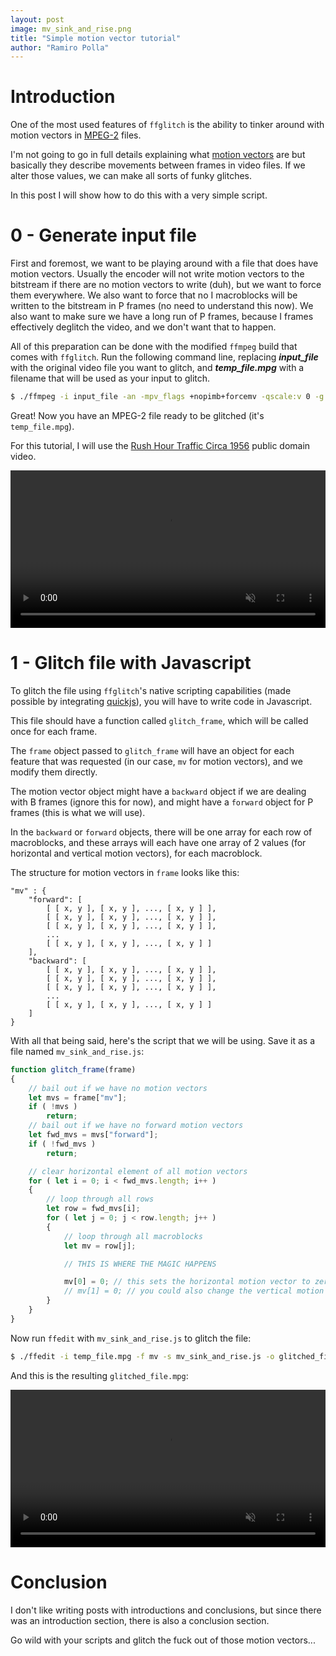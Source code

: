 ```yaml
---
layout: post
image: mv_sink_and_rise.png
title: "Simple motion vector tutorial"
author: "Ramiro Polla"
---
```


Introduction
============

One of the most used features of `ffglitch` is the ability to tinker
around with motion vectors in [MPEG-2](https://en.wikipedia.org/wiki/MPEG-2)
files.

I'm not going to go in full details explaining what [motion vectors](https://en.wikipedia.org/wiki/Motion_vector)
are but basically they describe movements between frames in video files.
If we alter those values, we can make all sorts of funky glitches.

In this post I will show how to do this with a very simple script.

0 - Generate input file
=======================

First and foremost, we want to be playing around with a file that does
have motion vectors. Usually the encoder will not write motion vectors
to the bitstream if there are no motion vectors to write (duh), but we
want to force them everywhere. We also want to force that no I
macroblocks will be written to the bitstream in P frames (no need to
understand this now). We also want to make sure we have a long run of
P frames, because I frames effectively deglitch the video, and we
don't want that to happen.

All of this preparation can be done with the modified `ffmpeg` build
that comes with `ffglitch`. Run the following command line, replacing
***input_file*** with the original video file you want to glitch, and
***temp_file.mpg*** with a filename that will be used as your input to
glitch.

```bash
$ ./ffmpeg -i input_file -an -mpv_flags +nopimb+forcemv -qscale:v 0 -g 1000 -vcodec mpeg2video -f rawvideo -y temp_file.mpg
```

Great! Now you have an MPEG-2 file ready to be glitched (it's `temp_file.mpg`).

For this tutorial, I will use the [Rush Hour Traffic Circa 1956](https://archive.org/details/CEP00109)
public domain video.

<video preload="auto" loop autoplay muted controls width="100%">
  <source src="/assets/images/CEP00109.mp4" type="video/mp4">
</video>

1 - Glitch file with Javascript
===============================

To glitch the file using `ffglitch`'s native scripting capabilities
(made possible by integrating [quickjs](https://bellard.org/quickjs)),
you will have to write code in Javascript.

This file should have a function called `glitch_frame`, which will
be called once for each frame.

The `frame` object passed to `glitch_frame` will have an object
for each feature that was requested (in our case, `mv` for motion vectors),
and we modify them directly.

The motion vector object might have a `backward` object if we are
dealing with B frames (ignore this for now), and might have a
`forward` object for P frames (this is what we will use).

In the `backward` or `forward` objects, there will be one array
for each row of macroblocks, and these arrays will each have
one array of 2 values (for horizontal and vertical motion vectors),
for each macroblock.

The structure for motion vectors in `frame` looks like this:
```
"mv" : {
    "forward": [
        [ [ x, y ], [ x, y ], ..., [ x, y ] ],
        [ [ x, y ], [ x, y ], ..., [ x, y ] ],
        [ [ x, y ], [ x, y ], ..., [ x, y ] ],
        ...
        [ [ x, y ], [ x, y ], ..., [ x, y ] ]
    ],
    "backward": [
        [ [ x, y ], [ x, y ], ..., [ x, y ] ],
        [ [ x, y ], [ x, y ], ..., [ x, y ] ],
        [ [ x, y ], [ x, y ], ..., [ x, y ] ],
        ...
        [ [ x, y ], [ x, y ], ..., [ x, y ] ]
    ]
}
```

With all that being said, here's the script that we will be using.
Save it as a file named `mv_sink_and_rise.js`:

```js
function glitch_frame(frame)
{
    // bail out if we have no motion vectors
    let mvs = frame["mv"];
    if ( !mvs )
        return;
    // bail out if we have no forward motion vectors
    let fwd_mvs = mvs["forward"];
    if ( !fwd_mvs )
        return;

    // clear horizontal element of all motion vectors
    for ( let i = 0; i < fwd_mvs.length; i++ )
    {
        // loop through all rows
        let row = fwd_mvs[i];
        for ( let j = 0; j < row.length; j++ )
        {
            // loop through all macroblocks
            let mv = row[j];

            // THIS IS WHERE THE MAGIC HAPPENS

            mv[0] = 0; // this sets the horizontal motion vector to zero
            // mv[1] = 0; // you could also change the vertical motion vector
        }
    }
}
```

Now run `ffedit` with `mv_sink_and_rise.js` to glitch the file:
```bash
$ ./ffedit -i temp_file.mpg -f mv -s mv_sink_and_rise.js -o glitched_file.mpg
```

And this is the resulting `glitched_file.mpg`:

<video preload="auto" loop autoplay muted controls width="100%">
  <source src="/assets/images/CEP00109_glitched.mp4" type="video/mp4">
</video>

Conclusion
==========

I don't like writing posts with introductions and conclusions, but
since there was an introduction section, there is also a conclusion
section.

Go wild with your scripts and glitch the fuck out of those motion vectors...
